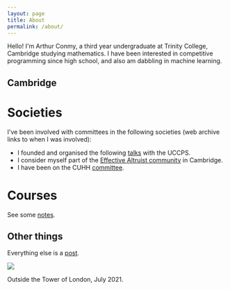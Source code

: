 ```yaml
---
layout: page
title: About
permalink: /about/
---
```


Hello! I'm Arthur Conmy, a third year undergraduate at Trinity College, Cambridge studying mathematics. I have been interested in competitive programming since high school, and also am dabbling in machine learning.

<!-- Here you can find some  on maths, some <a href="/cia_slides/">slides</a> on some research I have done, and a brief <a href="/mesa_opt/">note</a> on *mesa-optimization*, a concept in AGI (Artificial General Intelligence).  -->

## Cambridge

# Societies

I've been involved with committees in the following societies (web archive links to when I was involved):

* I founded and organised the following [talks](https://web.archive.org/web/*/https://cuhh.soc.srcf.net/about/committee/juniormembers/ez-run-organisers/) with the UCCPS. 
* I consider myself part of the [Effective Altruist community](https://web.archive.org/web/20210925210707/https://www.eacambridge.org/about) in Cambridge.
* I have been on the CUHH [committee](https://web.archive.org/web/20210925205921/https://cuhh.soc.srcf.net/about/committee/juniormembers/ez-run-organisers/).

# Courses

See some  <a href="/notes/">notes</a>.

## Other things

Everything else is a <a href = "/index/">post</a>.

<img src="../assets/tower.jpeg">

Outside the Tower of London, July 2021.

[jekyll-organization]: https://github.com/jekyll
